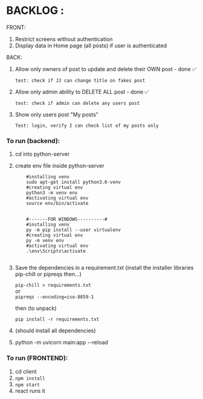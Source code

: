 # BACKLOG : 

FRONT:

1. Restrict screens without authentication
2. Display data in Home page (all posts) if user is authenticated

BACK:

1. Allow only owners of post to update and delete their OWN post - done ✅
  
    ```test: check if JJ can change title on fakes post```
2. Allow only admin ability to DELETE ALL post - done ✅

    ```test: check if admin can delete any users post``` 

3. Show only users post "My posts"

    ```Test: login, verify I can check list of my posts only```

### To run (backend):

1. cd into python-server
2. create env file inside python-server

    ``` #------FOR LINUX/MAC---------#
        #installing venv 
        sudo apt-get install python3.6-venv
        #creating virtual env
        python3 -m venv env
        #activating virtual env
        source env/bin/activate


        #-------FOR WINDOWS----------#
        #installing venv
        py -m pip install --user virtualenv
        #creating virtual env
        py -m venv env
        #activating virtual env
        .\env\Scripts\activate
        
    ```

3. Save the dependencies in a requirement.txt (install the installer libraries pip-chill or pipreqs then...)

    `pip-chill > requirements.txt`    
    or    
    `pipreqs --encoding=iso-8859-1` 

    then (to unpack)

    `pip install -r requirements.txt`
4. (should install all dependencies)
5. python -m uvicorn main:app --reload

### To run (FRONTEND):

1. cd client
2. `npm install` 
3. `npm start`
4. react runs it


